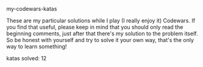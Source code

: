 my-codewars-katas

These are my particular solutions while I play (I really enjoy it) Codewars.
If you find that useful, please keep in mind that you should only read the beginning comments, just after that there's my solution to the problem itself. So be honest with yourself and try to solve it your own way, that's the only way to learn something!

katas solved: 12